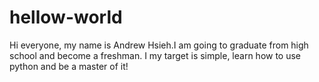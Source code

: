 # hellow-world

Hi everyone, my name is Andrew Hsieh.I am going to graduate from high school and become a freshman. I my target is simple, learn how to use python and be a master of it!

